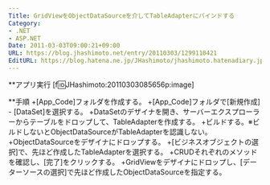 ```yaml
---
Title: GridViewをObjectDataSourceを介してTableAdapterにバインドする
Category:
- .NET
- ASP.NET
Date: 2011-03-03T09:00:21+09:00
URL: https://blog.jhashimoto.net/entry/20110303/1299110421
EditURL: https://blog.hatena.ne.jp/JHashimoto/jhashimoto.hatenadiary.jp/atom/entry/12921228815717258065
---
```


**アプリ実行
[f:id:JHashimoto:20110303085656p:image]

**手順
+[App_Code]フォルダを作成する。
+[App_Code]フォルダで[新規作成] - [DataSet]を選択する。
+DataSetのデザイナを開き、サーバーエクスプローラーからテーブルをドロップして、TableAdapterを作成する。
+ビルドする。※ビルドしないとObjectDataSourceがTableAdapterを認識しない。
+ObjectDataSourceをデザイナにドロップする。
+[ビジネスオブジェクトの選択]で、先ほど作成したTableAdapterを選択する。
+CRUDそれぞれのメソッドを確認し、[完了]をクリックする。
+GridViewをデザイナにドロップし、[データーソースの選択]で先ほど作成したObjectDataSourceを指定する。
